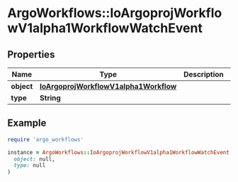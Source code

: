 # ArgoWorkflows::IoArgoprojWorkflowV1alpha1WorkflowWatchEvent

## Properties

| Name | Type | Description | Notes |
| ---- | ---- | ----------- | ----- |
| **object** | [**IoArgoprojWorkflowV1alpha1Workflow**](IoArgoprojWorkflowV1alpha1Workflow.md) |  | [optional] |
| **type** | **String** |  | [optional] |

## Example

```ruby
require 'argo_workflows'

instance = ArgoWorkflows::IoArgoprojWorkflowV1alpha1WorkflowWatchEvent.new(
  object: null,
  type: null
)
```

